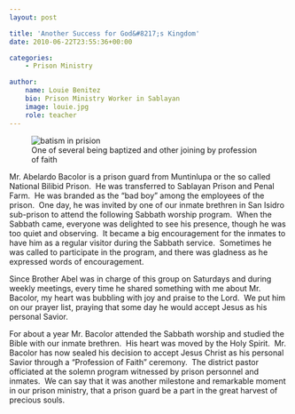 ```yaml
---
layout: post

title: 'Another Success for God&#8217;s Kingdom'
date: 2010-06-22T23:55:36+00:00

categories:
    - Prison Ministry

author:
    name: Louie Benitez
    bio: Prison Ministry Worker in Sablayan
    image: louie.jpg
    role: teacher
---
```


<figure>
    <img class="u-zoomable" title="Prison Baptism" alt="batism in prision" src="{{site.img_dir}}/2010/06/DSCF5044-1024x768.jpg">
    <figcaption>One of several being baptized and other joining by profession of faith</figcaption>
</figure>

Mr. Abelardo Bacolor is a prison guard from Muntinlupa or the so called National Bilibid Prison.  He was transferred to Sablayan Prison and Penal Farm.  He was branded as the “bad boy” among the employees of the prison.  One day, he was invited by one of our inmate brethren in San Isidro sub-prison to attend the following Sabbath worship program.  When the Sabbath came, everyone was delighted to see his presence, though he was too quiet and observing.  It became a big encouragement for the inmates to have him as a regular visitor during the Sabbath service.  Sometimes he was called to participate in the program, and there was gladness as he expressed words of encouragement.

Since Brother Abel was in charge of this group on Saturdays and during weekly meetings, every time he shared something with me about Mr. Bacolor, my heart was bubbling with joy and praise to the Lord.  We put him on our prayer list, praying that some day he would accept Jesus as his personal Savior.

For about a year Mr. Bacolor attended the Sabbath worship and studied the Bible with our inmate brethren.  His heart was moved by the Holy Spirit.  Mr. Bacolor has now sealed his decision to accept Jesus Christ as his personal Savior through a “Profession of Faith” ceremony.  The district pastor officiated at the solemn program witnessed by prison personnel and inmates.  We can say that it was another milestone and remarkable moment in our prison ministry, that a prison guard be a part in the great harvest of precious souls.
